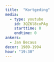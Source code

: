 ```yaml
---
title:  "Kortgeding"
media:
  - type: youtube
    id: 3QZ6l8coPAg
    starttime: 0
    endtime: 0
ankers:
  - Jan Becaus
decor: 1989-1994
hour: "19:30"
---
```

